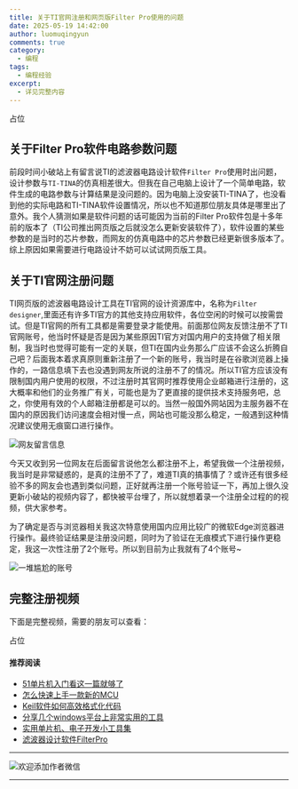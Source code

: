 ```yaml
---
title: 关于TI官网注册和网页版Filter Pro使用的问题
date: 2025-05-19 14:42:00
author: luomuqingyun
comments: true
category:
  - 编程
tags:
  - 编程经验
excerpt:
  - 详见完整内容
---
```

占位
## 关于Filter Pro软件电路参数问题
前段时间小破站上有留言说TI的滤波器电路设计软件`Filter Pro`使用时出问题，设计参数与`TI-TINA`的仿真相差很大。但我在自己电脑上设计了一个简单电路，软件生成的电路参数与计算结果是没问题的。因为电脑上没安装TI-TINA了，也没看到他的实际电路和TI-TINA软件设置情况，所以也不知道那位朋友具体是哪里出了意外。我个人猜测如果是软件问题的话可能因为当前的Filter Pro软件包是十多年前的版本了（TI公司推出网页版之后就没怎么更新安装软件了），软件设置的某些参数的是当时的芯片参数，而网友的仿真电路中的芯片参数已经更新很多版本了。综上原因如果需要进行电路设计不妨可以试试网页版工具。
## 关于TI官网注册问题
TI网页版的滤波器电路设计工具在TI官网的设计资源库中，名称为`Filter designer`,里面还有许多TI官方的其他支持应用软件，各位空闲的时候可以按需尝试。但是TI官网的所有工具都是需要登录才能使用。前面那位网友反馈注册不了TI官网账号，他当时怀疑是否是因为某些原因TI官方对国内用户的支持做了相关限制，我当时也觉得可能有一定的关联，但TI在国内业务那么广应该不会这么折腾自己吧？后面我本着求真原则重新注册了一个新的账号，我当时是在谷歌浏览器上操作的，一路信息填下去也没遇到网友所说的注册不了的情况。所以TI官方应该没有限制国内用户使用的权限，不过注册时其官网时推荐使用企业邮箱进行注册的，这大概率和他们的业务推广有关，可能也是为了更直接的提供技术支持服务吧，总之，你使用有效的个人邮箱注册都是可以的。当然一般国外网站因为主服务器不在国内的原因我们访问速度会相对慢一点，网站也可能没那么稳定，一般遇到这种情况建议使用无痕窗口进行操作。

![网友留言信息](https://files.mdnice.com/user/38598/46c37866-acfe-4744-85bb-337da97a1ceb.png)

今天又收到另一位网友在后面留言说他怎么都注册不上，希望我做一个注册视频，我当时是非常疑惑的，是真的注册不了了，难道TI真的搞事情了？或许还有很多经验不多的网友会也遇到类似问题，正好就再注册一个账号验证一下，再加上很久没更新小破站的视频内容了，都快被平台埋了，所以就想着录一个注册全过程的的视频，供大家参考。

为了确定是否与浏览器相关我这次特意使用国内应用比较广的微软Edge浏览器进行操作。最终验证结果是注册没问题，同时为了验证在无痕模式下进行操作更稳定，我这一次性注册了2个账号。所以到目前为止我就有了4个账号~

![一堆尴尬的账号](https://files.mdnice.com/user/38598/ca6b9431-0605-46f0-b773-f289277d1641.png)

## 完整注册视频
下面是完整视频，需要的朋友可以查看：

占位

#### 推荐阅读
- [51单片机入门看这一篇就够了](https://mp.weixin.qq.com/s?__biz=MzI1OTQ4MTg4Ng==&mid=2247485523&idx=1&sn=b7fcd1b86e2467d6f03b1a520c39bb06&chksm=ea790022dd0e893452c4994fa16d63111b16d9878c303712f695b58b7af360b7b18c1ed4b201&token=1711068967&lang=zh_CN#rd)
- [怎么快速上手一款新的MCU](https://mp.weixin.qq.com/s?__biz=MzI1OTQ4MTg4Ng==&mid=2247485581&idx=1&sn=b36e6536717774f7931c7aa93d5b237a&chksm=ea7900fcdd0e89ea0db13737720edc996fcb3fdbab3e43b4a92316240ac66d4b5a8bf9a07e78&token=466212876&lang=zh_CN#rd)
- [Keil软件如何高效格式化代码](https://mp.weixin.qq.com/s?__biz=MzI1OTQ4MTg4Ng==&mid=2247485572&idx=1&sn=17cefa35d9d660083d419a7e9b6db6f7&chksm=ea7900f5dd0e89e35b65ba26354cc69ad24f686d8e18abd34e0932567a9345e8c9ed653eee6b&token=1711068967&lang=zh_CN#rd)
- [分享几个windows平台上非常实用的工具](https://mp.weixin.qq.com/s?__biz=MzI1OTQ4MTg4Ng==&mid=2247485420&idx=2&sn=728ca4abbadf7caf51c392e7d7045cbe&chksm=ea790f9ddd0e868b9fa162c80db1876199845f387bbe851c8d38a4e8412329ae635916c13cfb&token=1711068967&lang=zh_CN#rd)
- [实用单片机、电子开发小工具集](https://mp.weixin.qq.com/s?__biz=MzI1OTQ4MTg4Ng==&mid=2247485606&idx=1&sn=2b433faa2e436fc762dc538c9cf3fe14&chksm=ea7900d7dd0e89c169f8948ff3d423016c8f51f1c914eb7b0d20cba8145b9ffa54815915d67b&token=1580674001&lang=zh_CN#rd)
- [滤波器设计软件FilterPro](https://mp.weixin.qq.com/s?__biz=MzI1OTQ4MTg4Ng==&mid=2247484080&idx=1&sn=72ceac0e9c7a2601201431ca847c82f9&chksm=ea790ac1dd0e83d7630ec80d2e28acc9b99d88812d9bff7aa6b957a2352b2231d2bbf27e6d65&token=1854026269&lang=zh_CN#rd)
----
![欢迎添加作者微信](https://files.mdnice.com/user/38598/37e7b97e-a5c7-44d1-9e48-bbe22ab3141d.jpg)

----
